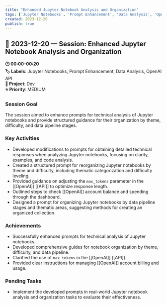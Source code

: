 ```yaml
---
title: "Enhanced Jupyter Notebook Analysis and Organization"
tags: ['Jupyter Notebooks', 'Prompt Enhancement', 'Data Analysis', 'OpenAI API']
created: 2023-12-20
publish: true
---
```


## 📅 2023-12-20 — Session: Enhanced Jupyter Notebook Analysis and Organization

**🕒 00:00–00:20**  
**🏷️ Labels**: Jupyter Notebooks, Prompt Enhancement, Data Analysis, OpenAI API  
**📂 Project**: Dev  
**⭐ Priority**: MEDIUM  


### Session Goal
The session aimed to enhance prompts for technical analysis of Jupyter notebooks and provide structured guidance for their organization by theme, difficulty, and data pipeline stages.

### Key Activities
- Developed modifications to prompts for obtaining detailed technical responses when analyzing Jupyter notebooks, focusing on clarity, examples, and code analysis.
- Created a structured prompt for reorganizing Jupyter notebooks by theme and difficulty, including thematic categorization and difficulty leveling.
- Provided guidance on adjusting the `max_tokens` parameter in the [[OpenAI]] [[API]] to optimize response length.
- Outlined steps to check [[OpenAI]] account balance and spending through the dashboard.
- Designed a prompt for organizing Jupyter notebooks by data pipeline stages and thematic areas, suggesting methods for creating an organized collection.

### Achievements
- Successfully enhanced prompts for technical analysis of Jupyter notebooks.
- Developed comprehensive guides for notebook organization by theme, difficulty, and data pipeline.
- Clarified the use of `max_tokens` in the [[OpenAI]] [[API]].
- Provided clear instructions for managing [[OpenAI]] account billing and usage.

### Pending Tasks
- Implement the developed prompts in real-world Jupyter notebook analysis and organization tasks to evaluate their effectiveness.
